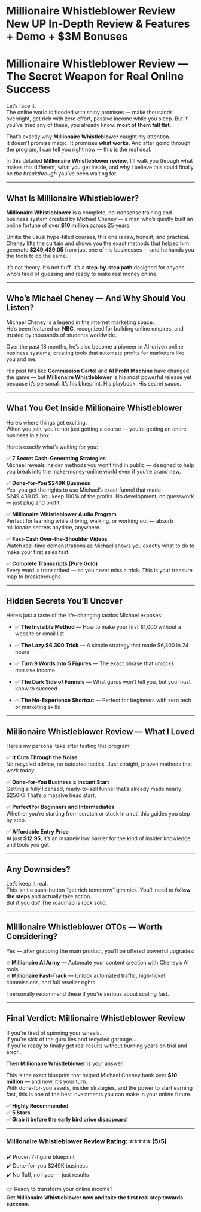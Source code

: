# Millionaire Whistleblower Review New UP In-Depth Review & Features + Demo + $3M Bonuses
<h1 class="" data-start="189" data-end="267">Millionaire Whistleblower Review — The Secret Weapon for Real Online Success</h1>
<p class="" data-start="269" data-end="502">Let’s face it.<br data-start="283" data-end="286" />The online world is flooded with shiny promises — make thousands overnight, get rich with zero effort, passive income while you sleep. But if you’ve tried any of these, you already know: <strong data-start="473" data-end="499">most of them fall flat</strong>.</p>
<p class="" data-start="504" data-end="718">That’s exactly why <strong data-start="523" data-end="552">Millionaire Whistleblower</strong> caught my attention.<br data-start="573" data-end="576" />It doesn’t promise magic. It promises <strong data-start="614" data-end="628">what works</strong>. And after going through the program, I can tell you right now — this is the real deal.</p>
<p class="" data-start="720" data-end="930">In this detailed <strong data-start="737" data-end="773">Millionaire Whistleblower review</strong>, I’ll walk you through what makes this different, what you get inside, and why I believe this could finally be <em data-start="885" data-end="903">the breakthrough</em> you’ve been waiting for.</p>


<hr class="" data-start="932" data-end="935" />

<h2 class="" data-start="937" data-end="974">What Is Millionaire Whistleblower?</h2>
<p class="" data-start="976" data-end="1176"><strong data-start="976" data-end="1005">Millionaire Whistleblower</strong> is a complete, no-nonsense training and business system created by Michael Cheney — a man who’s quietly built an online fortune of over <strong data-start="1142" data-end="1157">$10 million</strong> across 25 years.</p>
<p class="" data-start="1178" data-end="1434">Unlike the usual hype-filled courses, this one is raw, honest, and practical.<br data-start="1255" data-end="1258" />Cheney lifts the curtain and shows you the exact methods that helped him generate <strong data-start="1340" data-end="1355">$249,439.05</strong> from just one of his businesses — and he hands you the tools to do the same.</p>
<p class="" data-start="1436" data-end="1580">It’s not theory. It’s not fluff. It’s a <strong data-start="1476" data-end="1497">step-by-step path</strong> designed for anyone who’s tired of guessing and ready to make real money online.</p>


<hr class="" data-start="1582" data-end="1585" />

<h2 class="" data-start="1587" data-end="1639">Who’s Michael Cheney — And Why Should You Listen?</h2>
<p class="" data-start="1641" data-end="1823">Michael Cheney is a legend in the internet marketing space.<br data-start="1700" data-end="1703" />He’s been featured on <strong data-start="1725" data-end="1732">NBC</strong>, recognized for building online empires, and trusted by thousands of students worldwide.</p>
<p class="" data-start="1825" data-end="1984">Over the past 18 months, he’s also become a pioneer in AI-driven online business systems, creating tools that automate profits for marketers like you and me.</p>
<p class="" data-start="1986" data-end="2220">His past hits like <strong data-start="2005" data-end="2026">Commission Cartel</strong> and <strong data-start="2031" data-end="2052">AI Profit Machine</strong> have changed the game — but <strong data-start="2081" data-end="2110">Millionaire Whistleblower</strong> is his most powerful release yet because it’s personal. It’s his blueprint. His playbook. His secret sauce.</p>


<hr class="" data-start="2222" data-end="2225" />

<h2 class="" data-start="2227" data-end="2275">What You Get Inside Millionaire Whistleblower</h2>
<p class="" data-start="2277" data-end="2408">Here’s where things get exciting.<br data-start="2310" data-end="2313" />When you join, you’re not just getting a course — you’re getting an entire business in a box.</p>
<p class="" data-start="2410" data-end="2450">Here’s exactly what’s waiting for you:</p>
<p class="" data-start="2452" data-end="2642">✅ <strong data-start="2454" data-end="2493">7 Secret Cash-Generating Strategies</strong><br data-start="2493" data-end="2496" />Michael reveals insider methods you won’t find in public — designed to help you break into the make-money-online world even if you’re brand new.</p>
<p class="" data-start="2644" data-end="2841">✅ <strong data-start="2646" data-end="2677">Done-for-You $249K Business</strong><br data-start="2677" data-end="2680" />Yes, you get the rights to use Michael’s exact funnel that made $249,439.05. You keep 100% of the profits. No development, no guesswork — just plug and profit.</p>
<p class="" data-start="2843" data-end="3000">✅ <strong data-start="2845" data-end="2888">Millionaire Whistleblower Audio Program</strong><br data-start="2888" data-end="2891" />Perfect for learning while driving, walking, or working out — absorb millionaire secrets anytime, anywhere.</p>
<p class="" data-start="3002" data-end="3148">✅ <strong data-start="3004" data-end="3042">Fast-Cash Over-the-Shoulder Videos</strong><br data-start="3042" data-end="3045" />Watch real-time demonstrations as Michael shows you exactly what to do to make your first sales fast.</p>
<p class="" data-start="3150" data-end="3291">✅ <strong data-start="3152" data-end="3188">Complete Transcripts (Pure Gold)</strong><br data-start="3188" data-end="3191" />Every word is transcribed — so you never miss a trick. This is your treasure map to breakthroughs.</p>


<hr class="" data-start="3293" data-end="3296" />

<h2 class="" data-start="3298" data-end="3330">Hidden Secrets You’ll Uncover</h2>
<p class="" data-start="3332" data-end="3399">Here’s just a taste of the life-changing tactics Michael exposes:</p>

<ul data-start="3400" data-end="3849">
 	<li class="" data-start="3400" data-end="3494">
<p class="" data-start="3402" data-end="3494">✅ <strong data-start="3404" data-end="3428">The Invisible Method</strong> — How to make your first $1,000 without a website or email list</p>
</li>
 	<li class="" data-start="3495" data-end="3575">
<p class="" data-start="3497" data-end="3575">✅ <strong data-start="3499" data-end="3524">The Lazy $6,300 Trick</strong> — A simple strategy that made $6,300 in 24 hours</p>
</li>
 	<li class="" data-start="3576" data-end="3660">
<p class="" data-start="3578" data-end="3660">✅ <strong data-start="3580" data-end="3611">Turn 9 Words Into 5 Figures</strong> — The exact phrase that unlocks massive income</p>
</li>
 	<li class="" data-start="3661" data-end="3753">
<p class="" data-start="3663" data-end="3753">✅ <strong data-start="3665" data-end="3693">The Dark Side of Funnels</strong> — What gurus won’t tell you, but you must know to succeed</p>
</li>
 	<li class="" data-start="3754" data-end="3849">
<p class="" data-start="3756" data-end="3849">✅ <strong data-start="3758" data-end="3788">The No-Experience Shortcut</strong> — Perfect for beginners with zero tech or marketing skills</p>
</li>
</ul>

<hr class="" data-start="3851" data-end="3854" />

<h2 class="" data-start="3856" data-end="3906">Millionaire Whistleblower Review — What I Loved</h2>
<p class="" data-start="3908" data-end="3961">Here’s my personal take after testing this program:</p>
<p class="" data-start="3963" data-end="4088">✅ <strong data-start="3965" data-end="3994">It Cuts Through the Noise</strong><br data-start="3994" data-end="3997" />No recycled advice, no outdated tactics. Just straight, proven methods that <em data-start="4073" data-end="4085">work today</em>.</p>
<p class="" data-start="4090" data-end="4247">✅ <strong data-start="4092" data-end="4133">Done-for-You Business = Instant Start</strong><br data-start="4133" data-end="4136" />Getting a fully licensed, ready-to-sell funnel that’s already made nearly $250K? That’s a massive head start.</p>
<p class="" data-start="4249" data-end="4384">✅ <strong data-start="4251" data-end="4294">Perfect for Beginners and Intermediates</strong><br data-start="4294" data-end="4297" />Whether you’re starting from scratch or stuck in a rut, this guides you step by step.</p>
<p class="" data-start="4386" data-end="4520">✅ <strong data-start="4388" data-end="4414">Affordable Entry Price</strong><br data-start="4414" data-end="4417" />At just <strong data-start="4425" data-end="4435">$12.95</strong>, it’s an insanely low barrier for the kind of insider knowledge and tools you get.</p>


<hr class="" data-start="4522" data-end="4525" />

<h2 class="" data-start="4527" data-end="4544">Any Downsides?</h2>
<p class="" data-start="4546" data-end="4729">Let’s keep it real.<br data-start="4565" data-end="4568" />This isn’t a push-button “get rich tomorrow” gimmick. You’ll need to <strong data-start="4637" data-end="4657">follow the steps</strong> and actually take action.<br data-start="4683" data-end="4686" />But if you do? The roadmap is rock solid.</p>


<hr class="" data-start="4731" data-end="4734" />

<h2 class="" data-start="4736" data-end="4790">Millionaire Whistleblower OTOs — Worth Considering?</h2>
<p class="" data-start="4792" data-end="4869">Yes — after grabbing the main product, you’ll be offered powerful upgrades:</p>
<p class="" data-start="4871" data-end="5065">🔥 <strong data-start="4874" data-end="4897">Millionaire AI Army</strong> — Automate your content creation with Cheney’s AI tools<br data-start="4953" data-end="4956" />🔥 <strong data-start="4959" data-end="4985">Millionaire Fast-Track</strong> — Unlock automated traffic, high-ticket commissions, and full reseller rights</p>
<p class="" data-start="5067" data-end="5135">I personally recommend these if you’re serious about scaling fast.</p>


<hr class="" data-start="5137" data-end="5140" />

<h2 class="" data-start="5142" data-end="5192">Final Verdict: Millionaire Whistleblower Review</h2>
<p class="" data-start="5194" data-end="5380">If you’re tired of spinning your wheels…<br data-start="5234" data-end="5237" />If you’re sick of the guru lies and recycled garbage…<br data-start="5290" data-end="5293" />If you’re ready to finally get real results without burning years on trial and error…</p>
<p class="" data-start="5382" data-end="5434">Then <strong data-start="5387" data-end="5416">Millionaire Whistleblower</strong> is your answer.</p>
<p class="" data-start="5436" data-end="5702">This is the exact blueprint that helped Michael Cheney bank over <strong data-start="5501" data-end="5516">$10 million</strong> — and now, it’s your turn.<br data-start="5543" data-end="5546" />With done-for-you assets, insider strategies, and the power to start earning fast, this is one of the best investments you can make in your online future.</p>
<p class="" data-start="5704" data-end="5802">✅ <strong data-start="5706" data-end="5728">Highly Recommended</strong><br data-start="5728" data-end="5731" />✅ <strong data-start="5733" data-end="5744">5 Stars</strong><br data-start="5744" data-end="5747" />✅ <strong data-start="5749" data-end="5800">Grab it before the early bird price disappears!</strong></p>


<hr class="" data-start="5804" data-end="5807" />

<h3 class="" data-start="5809" data-end="5867">Millionaire Whistleblower Review Rating: ⭐⭐⭐⭐⭐ (5/5)</h3>
<p class="" data-start="5868" data-end="5969">✔️ Proven 7-figure blueprint<br data-start="5896" data-end="5899" />✔️ Done-for-you $249K business<br data-start="5929" data-end="5932" />✔️ No fluff, no hype — just results</p>
<p class="" data-start="5971" data-end="6100">👉 Ready to transform your online income?<br data-start="6012" data-end="6015" /><strong data-start="6015" data-end="6098">Get Millionaire Whistleblower now and take the first real step towards success.</strong></p>
